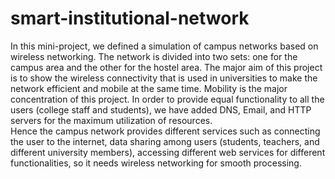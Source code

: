 # smart-institutional-network
In this mini-project, we defined a simulation of 
campus networks based on wireless networking. The 
network is divided into two sets: one for the campus 
area and the other for the hostel area. 
The major aim of this project is to show the wireless 
connectivity that is used in universities to make the 
network efficient and mobile at the same time. Mobility 
is the major concentration of this project. In order to 
provide equal functionality to all the users (college staff 
and students), we have added DNS, Email, and HTTP 
servers for the maximum utilization of resources.  
Hence the campus network provides different 
services such as connecting the user to the internet, 
data sharing among users (students, teachers, and 
different university members), accessing different web 
services for different functionalities, so it needs wireless 
networking for smooth processing.
